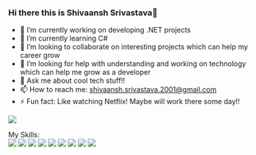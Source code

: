 ### Hi there this is Shivaansh Srivastava👋
- 🔭 I’m currently working on developing .NET projects
- 🌱 I’m currently learning C#
- 👯 I’m looking to collaborate on interesting projects which can help my career grow
- 🤔 I’m looking for help with understanding and working on technology which can help me grow as a developer 
- 💬 Ask me about cool tech stuff!!
- 📫 How to reach me: shivaansh.srivastava.2001@gmail.com
- ⚡ Fun fact: Like watching Netflix! Maybe will work there some day!!

<img src="https://github-readme-stats.vercel.app/api?username=Shivaansh-Srivastava&&show_icons=true&title_color=ffffff&icon_color=bb2acf&text_color=daf7dc&bg_color=151515" >

My Skills:
<br>
<img src="https://img.shields.io/badge/C%23-239120?style=for-the-badge&logo=c-sharp&logoColor=white" >
<img src="https://img.shields.io/badge/Python-3776AB?style=for-the-badge&logo=python&logoColor=white" >
<img src="https://img.shields.io/badge/HTML-239120?style=for-the-badge&logo=html5&logoColor=white" >
<img src="https://img.shields.io/badge/CSS-239120?&style=for-the-badge&logo=css3&logoColor=white" >
<img src="https://img.shields.io/badge/.NET-5C2D91?style=for-the-badge&logo=.net&logoColor=white" >
<img src="https://img.shields.io/badge/JavaScript-F7DF1E?style=for-the-badge&logo=javascript&logoColor=black" >
<img src="https://img.shields.io/badge/React-20232A?style=for-the-badge&logo=react&logoColor=61DAFB" >
<img src="https://img.shields.io/badge/C%2B%2B-00599C?style=for-the-badge&logo=c%2B%2B&logoColor=white" >
<img src="https://img.shields.io/badge/C-00599C?style=for-the-badge&logo=c&logoColor=white" >
